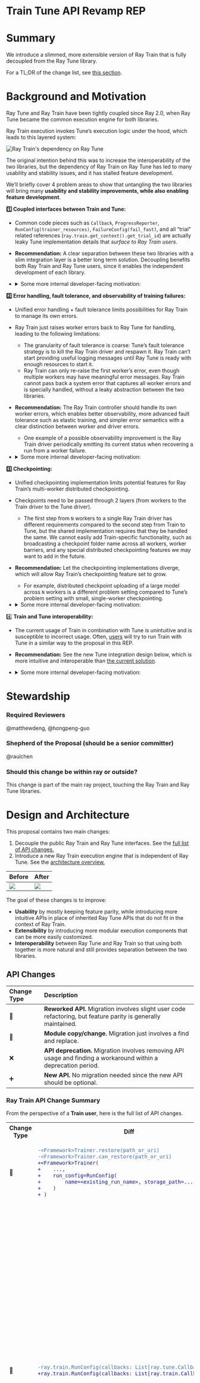 # Train Tune API Revamp REP

# Summary

We introduce a slimmed, more extensible version of Ray Train that is fully decoupled from the Ray Tune library.

For a TL;DR of the change list, see [this section](#api-changes).

# Background and Motivation

Ray Tune and Ray Train have been tightly coupled since Ray 2.0, when Ray Tune became the common execution engine for both libraries.

Ray Train execution invokes Tune’s execution logic under the hood, which leads to this layered system:

![Ray Train's dependency on Ray Tune](train_tune_dependency.png)

The original intention behind this was to increase the interoperability of the two libraries, but the dependency of Ray Train on Ray Tune has led to many usability and stability issues, and it has stalled feature development.

We’ll briefly cover 4 problem areas to show that untangling the two libraries will bring many **usability and stability improvements, while also enabling feature development**.

**1️⃣ Coupled interfaces between Train and Tune:**

* Common code pieces such as `Callback`, `ProgressReporter`, `RunConfig(trainer_resources)`, `FailureConfig(fail_fast)`, and all “trial” related references (`ray.train.get_context().get_trial_id`) are actually leaky Tune implementation details that *surface to Ray Train users*.
* **Recommendation:** A clear separation between these two libraries with a slim integration layer is a better long term solution. Decoupling benefits both Ray Train and Ray Tune users, since it enables the independent development of each library.
* <details><summary>Some more internal developer-facing motivation:</summary>

    * The goal of unifying the code implementation was actually only fully realized in the [simplified persistence](https://github.com/ray-project/enhancements/blob/main/reps/2023-06-06-simplify-sync.md) [project](https://github.com/ray-project/ray/issues/38294), where many interfaces were de-duplicated, including the CheckpointManager, session, etc.
      * Although this project greatly improved Ray Train’s stability and cleared a significant amount of tech debt for Ray 2.7+, one takeaway since then is that the tight implementation coupling hinders feature development.
      * If we want to develop a feature for Ray Train, we also need to consider if it needs to be implemented or explicitly disabled for vanilla Ray Tune usage. The feature set of these two libraries is *expected to be different.*
    * A consequence of diverging feature-sets while having coupled implementations is a lot of nasty code branching within Ray Tune. \[[1](https://github.com/ray-project/ray/blob/85eaffd43fc0e8e8ec0bf66d6f10b8c7709d4ff5/python/ray/tune/trainable/function_trainable.py#L57), [2](https://github.com/ray-project/ray/blob/85eaffd43fc0e8e8ec0bf66d6f10b8c7709d4ff5/python/ray/tune/tune.py#L502), [3](https://github.com/ray-project/ray/blob/85eaffd43fc0e8e8ec0bf66d6f10b8c7709d4ff5/python/ray/tune/execution/tune_controller.py#L170), [4](https://github.com/ray-project/ray/blob/85eaffd43fc0e8e8ec0bf66d6f10b8c7709d4ff5/python/ray/tune/experimental/output.py#L820)\]

    </details>

**2️⃣ Error handling, fault tolerance, and observability of training failures:**

* Unified error handling \+ fault tolerance limits possibilities for Ray Train to manage its own errors.
* Ray Train just raises worker errors back to Ray Tune for handling, leading to the following limitations:
  * The granularity of fault tolerance is coarse: Tune’s fault tolerance strategy is to kill the Ray Train driver and respawn it. Ray Train can’t start providing useful logging messages until Ray Tune is ready with enough resources to start it.
  * Ray Train can only re-raise the first worker’s error, even though multiple workers may have meaningful error messages. Ray Train cannot pass back a system error that captures all worker errors and is specially handled, without a leaky abstraction between the two libraries.
* **Recommendation:** The Ray Train controller should handle its own worker errors, which enables better observability, more advanced fault tolerance such as elastic training, and simpler error semantics with a clear distinction between worker and driver errors.
  * One example of a possible observability improvement is the Ray Train driver periodically emitting its current status when recovering a run from a worker failure.
* <details><summary>Some more internal developer-facing motivation:</summary>

    * *Case study:* spot instance preemption error handling.
      * In Ray Train, a preemption could kill any of the N training workers.
      * If the node where the Ray Train driver (which runs within the Ray Tune Trainable) dies, then a RayActorError will be raised to the Ray Tune driver.
      * Otherwise, the Ray Train driver is able to propagate the worker error up to the Ray Tune driver as a RayTaskError(RayActorError).
      * In Ray Tune, this 2nd case never happens, since there are usually no sub-workers. The difference in these semantics is confusing and is an example of Ray Train details leaking back into Ray Tune.

  </details>

**3️⃣ Checkpointing:**

* Unified checkpointing implementation limits potential features for Ray Train’s multi-worker distributed checkpointing.
* Checkpoints need to be passed through 2 layers (from workers to the Train driver to the Tune driver).
  * The first step from `N` workers to a single Ray Train driver has different requirements compared to the second step from Train to Tune, but the shared implementation requires that they be handled the same. We cannot easily add Train-specific functionality, such as broadcasting a checkpoint folder name across all workers, worker barriers, and any special distributed checkpointing features we may want to add in the future.
* **Recommendation:** Let the checkpointing implementations diverge, which will allow Ray Train’s checkpointing feature set to grow.
  * For example, distributed checkpoint uploading of a large model across `N` workers is a different problem setting compared to Tune’s problem setting with small, single-worker checkpointing.
* <details><summary>Some more internal developer-facing motivation:</summary>

    * *Case study:* checkpoint folder name customization.
      * This has been a long-standing issue \[[1](https://github.com/ray-project/ray/issues/41817), [2](https://github.com/ray-project/ray/issues/40531)\] that is a significant usability issue. Checkpoints reported in Ray Train cannot be easily accessed after training due to having non-deterministic path names that cannot be configured.
      * For example, a checkpoint path today looks like this: `/path/to/storage_path/exp_name/TorchTrainer_{random_uuid}/checkpoint_00000`. Due to this random UUID, users cannot easily reference a checkpoint path without adding extra logic to search through the filetree.
    * *Case study*: Tune’s controller snapshot is only committed to storage *periodically*, but it is used as the source of truth upon restoration. This can lead to [consistency problems](https://github.com/ray-project/ray/pull/30187) and even lead to errors upon restoration, especially if users are deleting low-performing checkpoints to free up space.
      * The periodic snapshot commit is due to the many-trial use case that Tune needs to account for. Train can upload more often if it’s keeping track of checkpoints by itself, so there’s no need for Ray Train’s fault tolerance to suffer due to Tune’s assumptions.

  </details>

4️⃣ **Train and Tune interoperability:**

* The current usage of Train in combination with Tune is unintuitive and is susceptible to incorrect usage. Often, [users](https://ray.slack.com/archives/CSX7HVB5L/p1721169473392809) will try to run Train with Tune in a similar way to the proposal in this REP.
* **Recommendation:** See the new Tune integration design below, which is more intuitive and interoperable than [the current solution](https://docs.ray.io/en/releases-2.34.0/train/user-guides/hyperparameter-optimization.html).
*  <details><summary>Some more internal developer-facing motivation:</summary>

    * From an architectural standpoint, Tune and Train do not need to be so entangled to achieve this goal. It’s possible to achieve interoperability without the downside of the layered libraries.
      * Ray Train depends on Ray Tune even though a single distributed training run has nothing to do with a hyperparameter sweep.
      * Ray Tune depends on Ray Train by having special logic to detect a Ray Train `Trainer` and convert it into a Tune-compatible interface, which is an abstraction leak.

  </details>

# Stewardship

### Required Reviewers

@matthewdeng, @hongpeng-guo

### Shepherd of the Proposal (should be a senior committer)

@raulchen

### Should this change be within ray or outside?

This change is part of the main ray project, touching the Ray Train and Ray Tune libraries.

# Design and Architecture

This proposal contains two main changes:

1. Decouple the public Ray Train and Ray Tune interfaces. See the [full list of API changes.](#api-changes)
2. Introduce a new Ray Train execution engine that is independent of Ray Tune. See the [architecture overview.](#ray-train-architecture-overview)

| Before | After |
| ----- | :---- |
| ![](train_tune_dependency.png) | ![](train_tune_decoupled.png) |


The goal of these changes is to improve:

* **Usability** by mostly keeping feature parity, while introducing more intuitive APIs in place of inherited Ray Tune APIs that do not fit in the context of Ray Train.
* **Extensibility** by introducing more modular execution components that can be more easily customized.
* **Interoperability** between Ray Tune and Ray Train so that using both together is more natural and still provides separation between the two libraries.

## API Changes

| Change Type | Description |
| :---- | :---- |
| 🚧 | **Reworked API.** Migration involves slight user code refactoring, but feature parity is generally maintained. |
| 🔀 | **Module copy/change.** Migration just involves a find and replace. |
| ❌ | **API deprecation.** Migration involves removing API usage and finding a workaround within a deprecation period. |
| ➕ | **New API.** No migration needed since the new API should be optional. |

### Ray Train API Change Summary

From the perspective of a **Train user**, here is the full list of API changes.

<table>
<!-- Table Headers -->
  <tr>
    <th>Change Type</th>
    <th>Diff</th>
    <th>Notes</th>
  </tr>
  <tr>
<td>🚧</td>
<td>

```diff
-<Framework>Trainer.restore(path_or_uri)
-<Framework>Trainer.can_restore(path_or_uri)
+<Framework>Trainer(
+    ...,
+    run_config=RunConfig(
+        name=<existing_run_name>, storage_path=...
+    )
+ )
```

</td>
<td>

See [here](#job-level-restoration) for information on Ray Train v2 job-level restoration.

</td>
  </tr>
  <tr>
<td>🚧</td>
<td>

```diff
-ray.train.RunConfig(callbacks: List[ray.tune.Callback])
+ray.train.RunConfig(callbacks: List[ray.train.Callback])
```
</td>
<td>

Ray Tune callbacks used to be passed into Trainers, which was awkward to use, since all of the callback hooks were based on Tune events such as the “beginning of the tuning loop step.” The hooks also didn’t expose very relevant parameters. All of the callback hooks passed the Tune `Trial` object to the user, which is a developer API which doesn’t contain any Train specific information.

Take a look at [the architecture overview](#ray-train-architecture-overview) for a preview of the new Ray Train callbacks, which have more fitting hooks and improved flexibility. Note that these are still `DeveloperAPI`s subject to change between releases.

If you heavily depend on Ray Tune callbacks, you can still access them by using running Train as a single Tune trial. See [this section](#tune-callbacks) for an example.

</td>
  </tr>

  <tr>
<td>❌</td>
<td>

```diff
-ray.train.RunConfig(sync_config)
-ray.train.SyncConfig
```
</td>
<td>

The `SyncConfig` primarily configured Ray Tune’s artifact syncing behavior, which will no longer be supported in Ray Train. See [this section](#persisting-training-artifacts) for an alternative you can migrate to. A MLFlow or Wandb artifact registry is the recommended alternative.

</td>
  </tr>

  <tr>
<td>❌</td>
<td>

```diff
ray.train.RunConfig(
    name: Optional[str],
    storage_path: Optional[str],
    storage_filesystem: Optional[pyarrow.fs.FileSystem],
    failure_config: Optional[ray.train.FailureConfig],
    checkpoint_config: Optional[ray.train.CheckpointConfig],
-   verbose: Optional[
-       Union[int, "AirVerbosity", "Verbosity"]
-   ],  # 1
-   progress_reporter: Optional[
-       ray.tune.progress_reporter.ProgressReporter
-   ],  # 2
-   stop: Optional[
-       Union[Mapping, ray.tune.Stopper]
-   ],  # 3
-   log_to_file: Union[bool, str, Tuple[str, str]],  # 4
-   sync_config: Optional[ray.train.SyncConfig],
-   callbacks: Optional[List[ray.tune.Callback]],
+   callbacks: Optional[List[ray.train.Callback]],
)
```

</td>
<td>

1. See [here](#persistent-storage-and-run-outputs) for information on Ray Train console output.
2. Same as 1.
3. Early stopping can be configured within your own training loop easily, and it is already provided out of the box by many libraries (ex: [Lightning](https://lightning.ai/docs/pytorch/stable/common/early_stopping.html)).
4. Logs from workers are already dumped via Ray worker logs and can be viewed in the Ray Dashboard.

If you heavily depend on any of these features, you can still access them by using running Train as a single Tune trial. See [this section](#tune-callbacks) for an example.

</td>
  </tr>

  <tr>
<td>❌</td>
<td>

```diff
ray.train.ScalingConfig(
    num_workers: int,
    use_gpu: bool,
    resources_per_worker: Dict,
    accelerator_type: Optional[str],
    placement_strategy: str,
-   trainer_resources: Optional[Dict],
)
```

</td>
<td>

`trainer_resources` was previously used to specify the resources of the
`ray.tune.Trainable` actor that launched the Ray Train driver.

This defaulted to 1 CPU, which users often needed to manually override
with `trainer_resources={"CPU": 0}`. The proposed behavior is to default
to scheduling the Ray Train driver with 0 resources on the node
that calls `trainer.fit`. There's no need for this to be customized,
so we are removing the API to avoid confusion between this and `resources_per_worker`.

</td>
  </tr>

  <tr>
<td>❌</td>
<td>

```diff
ray.train.FailureConfig(
    max_failures: int,
-   fail_fast: Union[bool, str],
)
```

</td>
<td>

This config only made sense in the context of multiple trials when running with Tune.
In that case, it's enables failing the entire job when one of many trials errors.

</td>
  </tr>

  <tr>
<td>❌</td>
<td>

```diff
ray.train.CheckpointConfig(
    num_to_keep: int,
    checkpoint_score_attribute: Optional[str],
    checkpoint_score_order: Optional[str],
-   checkpoint_frequency: Optional[int],
-   checkpoint_at_end: Optional[bool],
)
```

</td>
<td>

These configs are already not supported for most Trainers, and the upcoming `XGBoostTrainer` and `LightGBMTrainer` API updates will make these parameters fully unused.

</td>
  </tr>

  <tr>
<td>❌</td>
<td>

```diff
-<Framework>Trainer(resume_from_checkpoint)
```

</td>
<td>

See [here](#resume_from_checkpoint) for why this is being removed, with a simple example of achieving the same behavior.

</td>
  </tr>

  <tr>
<td>🔀</td>
<td>

```diff
context: TrainContext = ray.train.get_context()

context.get_world_size()
context.get_local_world_size()
context.get_world_rank()
context.get_local_rank()
context.get_node_rank()
-context.get_trial_dir()
-context.get_trial_id()
-context.get_trial_name()
-context.get_trial_resources()
context.get_experiment_name()
context.get_storage()
```

</td>
<td>

Same as above. All of the Tune "trial" related context will be removed.

</td>
  </tr>

  <tr>
<td>➕</td>
<td>

```diff
ray.train.report(
    ...,
+   checkpoint_dir_name=f"{epoch=}",
)
```

</td>
<td>

See [this section](#saving-and-loading-checkpoints) for more information.

</td>
  </tr>

</table>

### Ray Tune API Change Summary

From the perspective of a **Tune user**, here is the full list of API changes.

<table>
<!-- Table Headers -->
  <tr>
    <th>Change Type</th>
    <th>Diff</th>
    <th>Notes</th>
  </tr>
  <tr>
<td>🚧</td>
<td>

```diff
-Tuner(
-   trainable: Union[
-       ray.tune.Trainable, ray.train.BaseTrainer
-   ] = TorchTrainer(...)
-)
+Tuner(trainable: ray.tune.Trainable = train_driver_fn)
```

</td>
<td>

The input to the Tuner is now restricted to Trainable types, instead of allowing the `Trainer` type as a special case. See [here](#hyperparameter-optimization) for an example.

</td>
  </tr>

  <tr>
<td>🔀</td>
<td>

```diff
ray.tune.Tuner(
-   run_config: ray.train.RunConfig(
-       checkpoint_config: ray.train.RunConfig,
-       sync_config: ray.train.RunConfig,
-       failure_config: ray.train.RunConfig,
-   )
+   run_config: ray.tune.RunConfig(
+       checkpoint_config: ray.tune.RunConfig,
+       sync_config: ray.tune.RunConfig,
+       failure_config: ray.tune.RunConfig,
+   )
)
```

</td>
<td>

These API imports will be moved in order to decouple the libraries.

</td>
  </tr>

  <tr>
<td>🔀</td>
<td>

```diff
-ray.train.report(...)
+ray.tune.report(...)
```

</td>
<td>

Same as above.

</td>
  </tr>

  <tr>
<td>🔀</td>
<td>

```diff
-ray.train.get_checkpoint(...)
+ray.tune.get_checkpoint(...)
```

</td>
<td>

Same as above.

</td>
  </tr>

  <tr>
<td>🔀</td>
<td>

```diff
-ray.train.Checkpoint
+ray.tune.Checkpoint
```

</td>
<td>

Same as above.

</td>
  </tr>

  <tr>
<td>🔀</td>
<td>

```diff
-context: TrainContext = ray.train.get_context()
+context: TuneContext = ray.tune.get_context()

-context.get_world_size()
-context.get_local_world_size()
-context.get_world_rank()
-context.get_local_rank()
-context.get_node_rank()
context.get_trial_dir()
context.get_trial_id()
context.get_trial_name()
context.get_trial_resources()
context.get_experiment_name()
context.get_storage()
```

</td>
<td>

Same as above. All of the multi-worker distributed training context information
do not apply to Tune trials and will be removed.

</td>
  </tr>

  <tr>
<td>🔀</td>
<td>

```diff
result_grid = tuner.fit()
-result: ray.train.Result = result_grid[0]
+result: ray.tune.Result = result_grid[0]
```

</td>
<td>

Same as above.

</td>
  </tr>

</table>

## Ray Train Architecture Overview

### Controller

The **Controller** is the central orchestrator that manages the distributed execution of training jobs. Its main responsibilities include:

* **Execution Control**:
  * It triggers the distributed training function across the workers in the `WorkerGroup` and shuts down the workers when training has either finished or failed.
* **Polling & Health Checking**:
  * The Controller regularly polls the workers to assess their health and training progress. Based on the worker statuses, it can handle errors and make scaling decisions.
  * This also enables bidirectional communication between the controller and the workers. Global worker group information can be used to make decisions.
* **Scaling and Failure Management**:
  * The controller delegates to `ScalingPolicy` and `FailurePolicy` for decisions on how many workers to start and what to do in the event of a worker failure. The controller simply executes the decisions.

The controller operates in different states, including **RUNNING**, **INITIALIZING**, **RECOVERING**, **ERRORED**, and **FINISHED**, which reflect the lifecycle of a distributed training job.

### WorkerGroup

The **WorkerGroup** is responsible for managing a set of worker processes that execute the distributed training tasks. Key functions include:

* **Worker Management**: It creates and initializes workers using Ray actors, manages their lifecycle, and orchestrates task execution.
* **Status Polling**: The WorkerGroup continually polls each worker for their execution status. It checks for errors, preemptions, or task completions.
* **Task Execution**: Tasks (such as training functions) can be executed synchronously or asynchronously across the worker group. The results or errors are propagated back to the controller.
* **Resilience**: It handles worker shutdowns and ensures resources are properly freed upon failures or task completions.

### ScalingPolicy

The **ScalingPolicy** dictates how the system should respond to the changing resource availability of the distributed training job. It makes decisions in two contexts:

* **Initializing or Recovering Worker Group**: When the worker group is initializing or recovering from failures, the `ScalingPolicy` can decide to resize the group (upscale or downscale).
* **Running Worker Group**: When the workers are actively training, the `ScalingPolicy` decides whether additional resources are needed based on system performance, worker health, or job requirements.

The scaling policy can generate different decisions like `NoopDecision` (no changes) or `ResizeDecision` (change in the number of workers and allocated resources). The scaling policy is in charge of requesting resources in an auto scaling cluster to launch nodes.

### FailurePolicy

The **FailurePolicy** governs how the system reacts to failures that occur during training. It supports different failure-handling decisions:

* **RESTART**: Restart the failed workers or the entire worker group.
* **RAISE**: Raise an error and terminate the training process.
* **NOOP**: No action is taken; the system continues running despite the failure.

The failure policy is crucial for ensuring fault tolerance, especially in long-running distributed tasks, where worker or system failures are inevitable.

### Callback

**Callbacks** provide customizable hooks that can be triggered at various points during training. There are multiple types of callbacks:

* **WorkerGroupCallback**: Hooks into worker lifecycle events, such as before and after worker group startup, shutdown, and polling for status.
* **ControllerCallback**: Hooks into the controller’s lifecycle, such as after starting the control loop, before shutting down, or after state transitions.
* **WorkerCallback**: These callbacks allow the injection of logic within the remote worker, such as initializing training environments or handling worker shutdowns.

Callbacks enable users to extend the framework with custom logic without modifying the core system, allowing for flexible execution behavior.

### Checkpointing Utilities

Users can optionally report checkpoints in their training function.

On the training worker side, checkpoint reporting is implemented similarly as before:

1. User reports a local checkpoint directory, which will be uploaded to `storage_path` using pyarrow.
2. After uploading, a reference to the checkpoint is passed from the user code thread to a listener thread that pushes the checkpoint reference to the controller for handling.

On the controller side, checkpoint management (tracking the latest and best checkpoints) in this implementation is handled as a default `Callback`.

## Feature Parity Summary

### Ray Data Integration

Ray Data is still the recommended way of doing distributed data loading and preprocessing with Ray Train – see [this user guide](https://docs.ray.io/en/latest/train/user-guides/data-loading-preprocessing.html) for more details.

**Ray Dataset ingestion does not require any code changes.**

### Persistent Storage and Run Outputs

Ray Train continues to rely on external persistent storage such as cloud storage or a shared file system for fault tolerance and writing outputs from multiple distributed workers.

**Persistent storage configuration does not require any code changes.**

* `RunConfig(storage_path: str, storage_filesystem: pyarrow.fs.FileSystem, name: str)` configures the Ray Train output directory, same as before.
* `train.report(metrics, checkpoint=..., checkpoint_dir_name=...)` will upload the checkpoint to `{RunConfig.storage_path}/{RunConfig.name}/{checkpoint_dir_name}`

✅ **The Ray Train output directory structure is simplified:**

* There is no longer an intermediate “trial directory” with a randomized path. This, combined with the checkpoint directory name customization, will allow all checkpoint paths to be configurable and deterministic.
* The irrelevant `.pkl` and `.json` files from Tune are no longer saved.

The checkpoints can still be accessed with the `Result` object returned by the trainer:

```python
result = trainer.fit()

result.path
# "<storage_path>/<name>"

result.checkpoint
# Checkpoint(path="<storage_path>/<name>/checkpoint_epoch=x")

result.best_checkpoints
```

<table>
<!-- Table Headers -->
  <tr>
    <th>Before</th>
    <th>After</th>
  </tr>
  <tr>
<td>

```text
{RunConfig.storage_path}/{RunConfig.name}   ex: `s3://bucket/UNIQUE_JOB_ID`
├── experiment_state-2023-07-28_10-00-38.json
├── basic-variant-state-2023-07-28_10-00-38.json
├── trainer.pkl
├── tuner.pkl
└── TorchTrainer_46367_00000_0_...
├── events.out.tfevents...
├── params.json
├── params.pkl
├── progress.csv
├── result.json
├── checkpoint_000000
│   ├── checkpoint.pkl
│   ├── checkpoint_shard-rank=0.pkl
│   └── checkpoint_shard-rank=1.pkl
├── checkpoint_000001
└── ...
```

</td>
<td>

```text
{RunConfig.storage_path}/{RunConfig.name}   # ex: `s3://bucket/UNIQUE_JOB_ID`
├── checkpoint_epoch=0
├── checkpoint_epoch=1
└── ...
```

</td>
  </tr>

</table>

#### Persisting Training Artifacts

❌ [Artifact syncing](https://docs.ray.io/en/latest/train/user-guides/persistent-storage.html#persisting-training-artifacts) will be deprecated. For some context, Ray Train inherited Ray Tune’s “working directory” abstraction, which tries to maintain consistency between the local working directory of a trial with the corresponding directory in remote storage.

It is fairly straightforward to achieve the same functionality without this feature. Here is an example migration option:

```py
import pyarrow.fs

def train_fn_per_worker(config):
    storage = ray.train.get_context().get_storage()

    fs: pyarrow.fs.FileSystem = storage.storage_filesystem
    path = storage.experiment_fs_path

    # Write some artifacts, then upload it to storage:
    with tempfile.TemporaryDirectory() as tempdir:
        # img.save(f"{tempdir}/asdf.png")
        pyarrow.fs.copy_files(tempdir, path, destination_filesystem=fs)

```

Note that this feature was already disabled by default.

### Saving and Loading Checkpoints

**Checkpoint saving and loading does not require any code changes.**

✅ One new feature that is already available is `checkpoint_dir_name` configuration:

```py
def train_fn_per_worker(config):
    ...

    for epoch in range(10):
        with tempfile.TemporaryDirectory() as checkpoint_dir:
            # torch.save(...)
            checkpoint = (
                ray.train.Checkpoint.from_directory(...)
                if ray.train.get_context().get_world_rank() == 0
                else None
            )

            # Checkpoints will be reported in directories:
            # `{RunConfig.storage_path}/{RunConfig.name}/checkpoint_epoch=0/`, ...
            ray.train.report(
                metrics={...},
                checkpoint=checkpoint,
                checkpoint_dir_name=f"checkpoint_{epoch=}",
            )
```

🔀 The default checkpoint directory naming scheme is changed.

The default checkpoint name is now set to a timestamp instead of an incrementing index.
Note that you can still achieve the incrementing index by specifying a
custom `checkpoint_dir_name` as shown above.

```text
# Before
checkpoint_000000
checkpoint_000001
checkpoint_000002
...

# After
checkpoint_2024-06-25_11-41-38.161013
checkpoint_2024-06-25_11-41-40.216405
checkpoint_2024-06-25_11-41-42.244831
...
```

### Console Output

✅ When using Train by itself, there will now be fewer spammy, irrelevant logs coming from Tune. Here are a few common spam logs from Tune that will no longer clutter your console output:

* “Experiment state snapshotting has been triggered multiple times in the last … seconds”
* The `process_trial_result` operation took … s, which may be a performance bottleneck.”

❌ One feature inherited from Tune was periodic logging of trial progress. These tables logged by Ray Tune will no longer be printed in Ray Train. These logs included any hyperparameters set on the trial as well as metrics reported via `train.report`. Printing out formatted logs from training workers can be reimplemented in user code by using a library such as `tabulate`.

`ray.train.RunConfig(verbose)` was the config that controlled this printing behavior, which will be removed as the new Ray Train does not have any special logging behavior yet. This `verbose` config may be reintroduced in the future if Train-specific logging functionality is added.

### Metric Logging and Inspecting Results

Ray Tune implements some experiment tracking functionality like custom metric reporting. This new design of Ray Train aims to remove The recommendation for metric tracking is to report metrics directly from the workers to experiment tracking tools such as MLFlow or WandB. See this [user guide](https://docs.ray.io/en/latest/train/user-guides/experiment-tracking.html) for examples.

❌ Default metrics such as `time_this_iter_s` and `training_iteration` will no longer be automatically reported.

* The definition of an “iteration” is often subject to the user code, so reporting these default values is confusing in most cases. For example, an iteration usually corresponds to a single batch of training, but if the user calls `train.report` once per epoch, then the default `training_iteration` tracks the epoch index instead.

❌ Free-floating metrics are no longer automatically saved. Free floating metrics were previously saved when each worker calls `train.report(metrics, checkpoint=None)` without an attached checkpoint.

* Users can fetch these metrics themselves via a callback:

```py
class MetricAggregationCallback(WorkerGroupCallback):
    def after_worker_group_poll_status(self, worker_group_status: "WorkerGroupStatus"):
        rank_0_result = worker_group_status.worker_statuses.get(0)
        if rank_0_result:
            # Fetch the reported metrics:
            print(rank_0_result.metrics)
```

### Job-level Restoration

Today, job-level restoration is supported via the `<FrameworkTrainer>.restore(path_or_uri)` API. In V2, job-level restoration will still be possible with a slightly modified driver script, which solves a few pain points encountered by users:

1. Stateful object pickling issues:
   * Objects such as the user’s training code and configurations (`RunConfig` including callbacks and the `ScalingConfig`) are pickled and saved as a file in the run output directory, to be deserialized and used upon restoration.
   * Pickling user code leads to unexpected corner cases, such as a run being unrestorable if any pickled module references got moved around.
2. Confusing state loading and overriding:
   * While most configurations can be loaded from the pickle files, there are certain arguments that are required to be respecified such as Ray Datasets, and even more arguments that can be optionally respecified. This confuses users about which parameters are actually being used in the restored run \[[1](https://ray.slack.com/archives/CSX7HVB5L/p1718210214132329)\].
3. UX friction:
   * There is significant overlap in functionality with the `resume_from_checkpoint` API, and distinguishing the two is a common user question \[[1](https://ray.slack.com/archives/CSX7HVB5L/p1707241076911069), [2](https://ray.slack.com/archives/CSX7HVB5L/p1715627477633579), [3](https://github.com/ray-project/ray/issues/40626)\].
   * Users need to concatenate the `storage_path` and `name` together to pass into the `restore` API, rather than keeping them separate like they are in `RunConfig`. This is especially unwieldy when cloud storage is used, and users need to resort to manual string joins.

The new design avoids pickling any configurations, and uses the `RunConfig(storage_path, name)` as the unique identifier for a restorable run. If a previous run has written outputs and checkpoints to `{storage_path}/{name}`, then a new run started with the same configuration will “restore” from the state found at that directory. At the moment, the only stateful component is Ray Train’s checkpoint manager, which tracks the latest checkpoint.

Here’s an example of what job-level restoration looks like before and after, where the job is submitted with this `python main.py <UNIQUE_JOB_ID>` as the entrypoint:

<table>
<!-- Table Headers -->
  <tr>
    <th>Before</th>
    <th>After</th>
  </tr>
  <tr>
<td>

```python
# main.py

def train_fn_per_worker(config):
    checkpoint = ray.train.get_checkpoint()

    ...

if __name__ == "__main__":
    import argparse

    parser = argparse.ArgumentParser()
    parser.add_argument("run_id", type=str)
    args = parser.parse_args()

    unique_run_name = args.run_id  # some UNIQUE job id
    storage_path = "s3://my/bucket"

    run_path = f"{storage_path}/{unique_run_name}"

    if TorchTrainer.can_restore(run_path):
        # Certain configs get loaded from a pkl file,
        # and other parameters need to be re-specified.
        trainer = TorchTrainer.restore(
            run_path,
            train_loop_per_worker=train_fn_per_worker,
            datasets={...},
        )
    else:

        trainer = TorchTrainer(
            train_fn_per_worker,
            ...,
            run_config=ray.train.RunConfig(
                storage_path=storage_path,
                name=unique_run_name,
            ),
        )

    trainer.fit()
```

</td>
<td>

```python
# main.py

def train_fn_per_worker(config):
    checkpoint = ray.train.get_checkpoint()

    ...


if __name__ == "__main__":
    import argparse

    parser = argparse.ArgumentParser()
    parser.add_argument("run_id", type=str)
    args = parser.parse_args()

    unique_run_name = args.run_id  # some UNIQUE job id
    storage_path = "s3://my/bucket"

    trainer = TorchTrainer(
        train_fn_per_worker,
        ...,
        run_config=ray.train.RunConfig(
            storage_path=storage_path,
            name=unique_run_name,
        ),
    )
    # If `{storage_path}/{unique_run_name}` already contains a previous run's output,
    # populate the latest checkpoint, which can be retrieved via `ray.train.get_checkpoint`.
    trainer.fit()

```

</td>
  </tr>

</table>

⚠️ New training runs should be assigned a unique `name`. We recommend generating this unique name as a uuid before submitting the job. Then, upon any driver failures, a job retry would re-initialize the run with the same `name`, which will load the latest checkpoint information from persistent storage.

#### `resume_from_checkpoint`

❌ `Trainer(resume_from_checkpoint)` was a common source of confusion and will be deprecated. `resume_from_checkpoint` is meant to provide a starting checkpoint for a new run, rather than restore all state from the previous run. See the following example for a more intuitive way to accomplish the same thing:

```py
def train_fn_per_worker(config: dict):
    # Equivalent behavior that is explicit and more flexible.
    checkpoint = (
        ray.train.get_checkpoint()
        or config.get("resume_from_checkpoint")
    )

trainer = TorchTrainer(
    train_fn_per_worker,
    train_loop_config={"resume_from_checkpoint": ray.train.Checkpoint(...)},
)
```

### Hyperparameter Optimization

Ray Tune for hyperparameter search over distributed training runs is still supported in a slightly modified but more intuitive way.

The Tune \+ Train integration in today's Ray Train looks like this:

```py
trainer = TorchTrainer(train_fn_per_worker, scaling_config=..., run_config=...)

tuner = Tuner(
    trainer,
    # Bad UX 1: mix of dicts and dataclasses in the param space.
    # Bad UX 2: the param space keys are semantically different with the vanilla Tune
    # `config` dict. Only things inside `train_loop_config` get piped
    # through to the `train_fn_per_worker`.
    # The param space instead searches over the args of the `TorchTrainer`,
    # which may overwrite existing values such as the scaling config defined above.
    param_space={
        "train_loop_config": {"lr": tune.grid_search([1e-3, 3e-4])},
        "scaling_config": ray.train.ScalingConfig(num_workers=tune.choice([2, 4])),
    },
    # Bad UX 3: There are 2 run-configs, where one will overwrite the other.
    run_config=ray.train.RunConfig(
        checkpoint_config=ray.train.CheckpointConfig(...),
        failure_config=ray.train.FailureConfig(...),
    )
)
result_grid = tuner.fit()

result: ray.train.Result = result_grid[0]
```

After this proposal, instead of passing in the Trainer instance into the Tuner, launch the Ray Train driver in a regular Tune function Trainable.

* This improves the hyperparameter tuning user experience \[[1](https://github.com/ray-project/ray/issues/47439), [2](https://ray.slack.com/archives/CSX7HVB5L/p1721169473392809)\] and eliminates the awkward config overriding logic that happens in the current integration \[[1](https://github.com/ray-project/ray/issues/33539), [2](https://github.com/ray-project/ray/issues/36082), [3](https://github.com/ray-project/ray/pull/33454)\].

```py
def train_fn_per_worker(worker_config):
    # training code here...

def tune_fn(config):
    # Train driver setup goes here...
    num_workers = config["num_workers"]   # job-level hyperparams

    context = ray.tune.get_context()
    storage_path = context.get_experiment_path()
    name = context.get_trial_name()

    # Ray Train can handle its own fault tolerance.
    trainer = TorchTrainer(
        train_fn_per_worker,
        train_loop_config=config["train_loop_config"],   # training hyperparams
        scaling_config=ScalingConfig(num_workers=num_workers),
        run_config=RunConfig(
            # (optional) set up the nested directory structure
            storage_path=storage_path, name=name,
            # (optional) set up more frequent metrics reporting for early stopping
            callbacks=[TuneReportCallback()],
        ),
    )
    result = trainer.fit()

# Launch with Tune
tuner = Tuner(
    tune_fn,
    param_space={
        "num_workers": tune.choice([2, 4]),
        "train_loop_config": {"lr": tune.grid_search([1e-3, 3e-4])},
    },
    run_config=ray.tune.RunConfig(...),
)
results = tuner.fit()
```

Here’s a diagram of what running Train and Tune together looks like before and after:

| Before | After |
| ----- | :---- |
| ![](train_tune_interop_before.png) | ![](train_tune_interop_after.png) |

# Deprecation and Migration Plan

We acknowledge that these kinds of API changes are very taxing on our users and we paid special attention that most of the migration can be done easily as a simple text substitution without needing large changes for existing code bases. Features that require larger amounts of code change are intended to move toward being simpler and more transparent for the user. Clear API migration error messages will also be raised to assist in this process.

We will follow [Ray's API policy](https://docs.ray.io/en/latest/ray-contribute/api-policy.html).
Note that this REP mostly makes changes to APIs that are `Beta` and below, but there are some
APIs marked as `Stable` that are also modified. The scope of the `Stable` API modifications
mostly include features from Ray Tune that do not map well to Ray Train usage.

Due to the modification of `Stable` APIs, we will have a longer migration period of **6 months** for all changes listed in this REP.

| Target Date | Migration Description |
| ----------- | --------------------- |
| XX/XX/XXXX | New version of Ray Train with the proposed changes will be available by setting an environment variable `RAY_TRAIN_V2_ENABLED=1`. API deprecation messages that aid in upgrading will be added to the old versions of the APIs. Note that feature development on the old version will be stopped. |
| XX/XX/XXXX + 6 months | Feature flag will be enabled by default, which forces users to migrate, but falling back is still an option with `RAY_TRAIN_V2_ENABLED=0`. |
| TBD | Old code path is deleted. |

## Migration examples

### Tune only usage

```diff
def trainable(config):
-   ray.train.report(..., checkpoint=ray.train.Checkpoint(...))
+   ray.tune.report(..., checkpoint=ray.tune.Checkpoint(...))


tuner = Tuner(
    trainable,
    run_config=ray.train.RunConfig(
-       checkpoint_config=ray.train.CheckpointConfig(...),
+       checkpoint_config=ray.tune.CheckpointConfig(...),
-       failure_config=ray.train.FailureConfig(...),
+       failure_config=ray.tune.FailureConfig(...),
    )
)
result_grid = tuner.fit()

-result: ray.train.Result = result_grid[0]
+result: ray.tune.Result = result_grid[0]
```

### Train only usage

```diff
def train_fn_per_worker(config):
    ray.train.report(..., checkpoint=ray.train.Checkpoint(...))

trainer = TorchTrainer(
    train_fn_per_worker,
    run_config=ray.train.RunConfig(
        checkpoint_config=ray.train.CheckpointConfig(...),
        failure_config=ray.train.FailureConfig(...),
-       log_to_file=True,
-       callbacks=[JsonLoggerCallback()],
    ),
)
result_grid = tuner.fit()

result: ray.train.Result = result_grid[0]
```

### Tune \+ Train usage

```diff
def train_fn_per_worker(config: dict):
    lr = config["lr"]


+def tune_fn(config: dict):
    trainer = TorchTrainer(
        train_fn_per_worker,
+       train_loop_config=config["train_loop_config"],
        scaling_config=ray.train.ScalingConfig(
            num_workers=config["num_workers"], use_gpu=True,
        )
+       run_config=ray.train.RunConfig(...),
    )
+   result = trainer.fit()


NUM_WORKERS = 4
TOTAL_GPUS = 8

tuner = Tuner(
-   trainer,
+   tune_fn,
    param_space={
-       "scaling_config": ray.train.ScalingConfig(num_workers=NUM_WORKERS),
+       "num_workers": NUM_WORKERS,
        "train_loop_config": {"lr": ray.tune.grid_search([1e-3, 5e-5])},
    },
-   run_config=ray.train.RunConfig(
+   run_config=ray.tune.RunConfig(
+       # These configs are now at the level of the Train driver script fault tolerance.
+       # Ray Train's worker level fault tolerance handles recoveries at the layer
+       # of the `tune_fn`.
-       failure_config=ray.train.FailureConfig(...),
-       # There's no need to handle checkpoints in Tune -- leave it to Train.
-       checkpoint_config=ray.train.CheckpointConfig(...),
    ),
+   # Throttle the number of concurrent Train runs to prevent resource contention.
+   tune_config=ray.tune.TuneConfig(
+       max_concurrent_trials=TOTAL_GPUS // NUM_WORKERS_PER_TRIAL
+   ),
)
tuner.fit()
```

### Tune Callbacks

This example shows the usage of Tune callbacks with single Ray Train trial.

```python
from ray.tune.logger import TBXLoggerCallback
from ray.train import TuneReportCallback

def tune_fn(config: dict):
    trainer = TorchTrainer(
        train_fn_per_worker,
        scaling_config=ray.train.ScalingConfig(num_workers=4),
        # Propagate `ray.train.report` from Train workers to Tune.
        run_config=ray.train.RunConfig(callbacks=[TuneReportCallback()]),
    )
    result = trainer.fit()

tuner = Tuner(
    tune_fn,
    run_config=ray.tune.RunConfig(
        # Enable Tune callbacks here.
        callbacks=[TBXLoggerCallback()],
    ),
)
tuner.fit()
```

# Test Plan and Acceptance Criteria

- [ ] All Ray Tune CI and release tests need to be updated with a find and replace.
- [ ] Tune \+ Train integration tests need to be updated with the new API (see migration examples above).
- [ ] Relevant Ray Train tests ported over to the v2 implementation.
